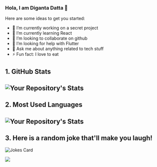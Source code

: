 ### Hola, I am Diganta Datta 👋

Here are some ideas to get you started:

- 🔭 I’m currently working on a secret project
- 🌱 I’m currently learning React
- 👯 I’m looking to collaborate on github
- 🤔 I’m looking for help with Flutter
- 💬 Ask me about anything related to tech stuff
- ⚡ Fun fact: I love to eat

## 1. GitHub Stats
![Your Repository's Stats](https://github-readme-stats.vercel.app/api?username=digantadatta&show_icons=true)
--------------------------------------------------------------------
## 2. Most Used Languages
![Your Repository's Stats](https://github-readme-stats.vercel.app/api/top-langs/?username=digantadatta)
--------------------------------------------------------------------
## 3. Here is a random joke that'll make you laugh!
![Jokes Card](https://readme-jokes.vercel.app/api)

<img src="https://komarev.com/ghpvc/?username=digantadatta"/>
